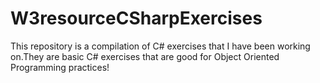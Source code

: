 # W3resourceCSharpExercises
This repository is a compilation of C# exercises that I have been working on.They are basic C# exercises that are good for Object Oriented Programming practices!
